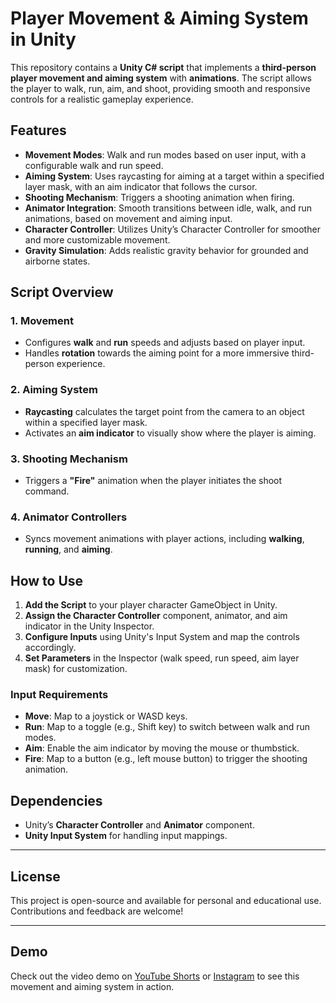# Player Movement & Aiming System in Unity

This repository contains a **Unity C# script** that implements a **third-person player movement and aiming system** with **animations**. The script allows the player to walk, run, aim, and shoot, providing smooth and responsive controls for a realistic gameplay experience.

## Features

- **Movement Modes**: Walk and run modes based on user input, with a configurable walk and run speed.
- **Aiming System**: Uses raycasting for aiming at a target within a specified layer mask, with an aim indicator that follows the cursor.
- **Shooting Mechanism**: Triggers a shooting animation when firing.
- **Animator Integration**: Smooth transitions between idle, walk, and run animations, based on movement and aiming input.
- **Character Controller**: Utilizes Unity’s Character Controller for smoother and more customizable movement.
- **Gravity Simulation**: Adds realistic gravity behavior for grounded and airborne states.

## Script Overview

### 1. Movement
   - Configures **walk** and **run** speeds and adjusts based on player input.
   - Handles **rotation** towards the aiming point for a more immersive third-person experience.

### 2. Aiming System
   - **Raycasting** calculates the target point from the camera to an object within a specified layer mask.
   - Activates an **aim indicator** to visually show where the player is aiming.

### 3. Shooting Mechanism
   - Triggers a **"Fire"** animation when the player initiates the shoot command.

### 4. Animator Controllers
   - Syncs movement animations with player actions, including **walking**, **running**, and **aiming**.

## How to Use

1. **Add the Script** to your player character GameObject in Unity.
2. **Assign the Character Controller** component, animator, and aim indicator in the Unity Inspector.
3. **Configure Inputs** using Unity's Input System and map the controls accordingly.
4. **Set Parameters** in the Inspector (walk speed, run speed, aim layer mask) for customization.

### Input Requirements

- **Move**: Map to a joystick or WASD keys.
- **Run**: Map to a toggle (e.g., Shift key) to switch between walk and run modes.
- **Aim**: Enable the aim indicator by moving the mouse or thumbstick.
- **Fire**: Map to a button (e.g., left mouse button) to trigger the shooting animation.

## Dependencies

- Unity’s **Character Controller** and **Animator** component.
- **Unity Input System** for handling input mappings.

---

## License

This project is open-source and available for personal and educational use. Contributions and feedback are welcome!

---

## Demo

Check out the video demo on [YouTube Shorts](#) or [Instagram](#) to see this movement and aiming system in action.
